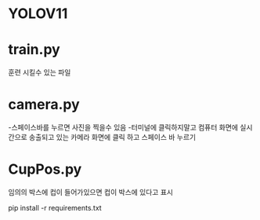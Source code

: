 # YOLOV11

# train.py
훈련 시킬수 있는 파일

# camera.py
-스페이스바를 누르면 사진을 찍을수 있음
-터미널에 클릭하지말고 컴퓨터 화면에 실시간으로 송출되고 있는 카메라 화면에 클릭 하고 스페이스 바 누르기

# CupPos.py
임의의 박스에 컵이 들어가있으면 컵이 박스에 있다고 표시

pip install -r requirements.txt